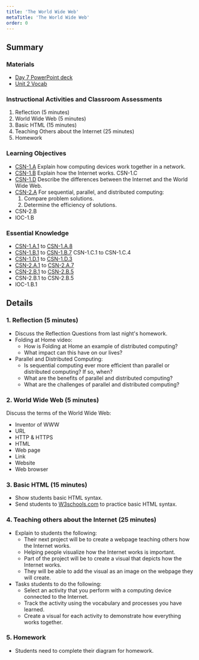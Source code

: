 ```yaml
---
title: 'The World Wide Web'
metaTitle: 'The World Wide Web'
order: 0
---
```


## Summary

### Materials

* [Day 7 PowerPoint deck](https://1drv.ms/w/s!AqsgsTyHBmRBjz4Vb2YFXvDC8cH6?e=daV11t)
* [Unit 2 Vocab](/unit-2/vocab)

### Instructional Activities and Classroom Assessments

1. Reflection (5 minutes)
2. World Wide Web (5 minutes)
3. Basic HTML (15 minutes)
4. Teaching Others about the Internet (25 minutes)
5. Homework

### Learning Objectives

* [CSN-1.A](https://apcentral.collegeboard.org/pdf/ap-computer-science-principles-course-and-exam-description.pdf?course=ap-computer-science-principles#page=109) Explain how computing devices work together in a network.
* [CSN-1.B](https://apcentral.collegeboard.org/pdf/ap-computer-science-principles-course-and-exam-description.pdf?course=ap-computer-science-principles#page=110) Explain how the Internet works.
CSN-1.C
* [CSN-1.D](https://apcentral.collegeboard.org/pdf/ap-computer-science-principles-course-and-exam-description.pdf?course=ap-computer-science-principles#page=111) Describe the differences between the Internet and the World Wide Web.
* [CSN-2.A](https://apcentral.collegeboard.org/pdf/ap-computer-science-principles-course-and-exam-description.pdf?course=ap-computer-science-principles#page=114) For sequential, parallel, and distributed computing:
    1. Compare problem solutions.
    2. Determine the efficiency of solutions.
* CSN-2.B
* IOC-1.B

### Essential Knowledge

* [CSN-1.A.1](https://apcentral.collegeboard.org/pdf/ap-computer-science-principles-course-and-exam-description.pdf?course=ap-computer-science-principles#page=109) to [CSN-1.A.8](https://apcentral.collegeboard.org/pdf/ap-computer-science-principles-course-and-exam-description.pdf?course=ap-computer-science-principles#page=110)
* [CSN-1.B.1](https://apcentral.collegeboard.org/pdf/ap-computer-science-principles-course-and-exam-description.pdf?course=ap-computer-science-principles#page=110) to [CSN-1.B.7](https://apcentral.collegeboard.org/pdf/ap-computer-science-principles-course-and-exam-description.pdf?course=ap-computer-science-principles#page=110)
CSN-1.C.1 to CSN-1.C.4
* [CSN-1.D.1](https://apcentral.collegeboard.org/pdf/ap-computer-science-principles-course-and-exam-description.pdf?course=ap-computer-science-principles#page=111) to [CSN-1.D.3](https://apcentral.collegeboard.org/pdf/ap-computer-science-principles-course-and-exam-description.pdf?course=ap-computer-science-principles#page=111)
* [CSN-2.A.1](https://apcentral.collegeboard.org/pdf/ap-computer-science-principles-course-and-exam-description.pdf#page=114) to [CSN-2.A.7](https://apcentral.collegeboard.org/pdf/ap-computer-science-principles-course-and-exam-description.pdf#page=115)
* [CSN-2.B.1](https://apcentral.collegeboard.org/pdf/ap-computer-science-principles-course-and-exam-description.pdf#page=115) to [CSN-2.B.5](https://apcentral.collegeboard.org/pdf/ap-computer-science-principles-course-and-exam-description.pdf#page=115)
* CSN-2.B.1 to CSN-2.B.5
* IOC-1.B.1

## Details

### 1. Reflection (5 minutes)

* Discuss the Reflection Questions from last night's homework.
* Folding at Home video:
    * How is Folding at Home an example of distributed computing?
    * What impact can this have on our lives?
* Parallel and Distributed Computing:
    * Is sequential computing ever more efficient than parallel or distributed computing? If so, when?
    * What are the benefits of parallel and distributed computing?
    * What are the challenges of parallel and distributed computing?

### 2. World Wide Web (5 minutes)

Discuss the terms of the World Wide Web:

* Inventor of WWW
* URL
* HTTP & HTTPS
* HTML
* Web page
* Link
* Website
* Web browser

### 3. Basic HTML (15 minutes) 

* Show students basic HTML syntax.
* Send students to [W3schools.com](https://www.w3schools.com/html/) to practice basic HTML syntax.

### 4. Teaching others about the Internet (25 minutes)

* Explain to students the following:
    * Their next project will be to create a webpage teaching others how the Internet works.
    * Helping people visualize how the Internet works is important.
    * Part of the project will be to create a visual that depicts how the Internet works.
    * They will be able to add the visual as an image on the webpage they will create.
* Tasks students to do the following:
    * Select an activity that you perform with a computing device connected to the Internet.
    * Track the activity using the vocabulary and processes you have learned.
    * Create a visual for each activity to demonstrate how everything works together.

### 5. Homework

* Students need to complete their diagram for homework.
